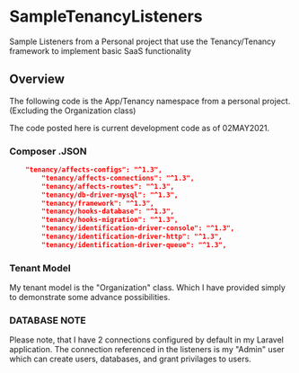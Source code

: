 # SampleTenancyListeners
Sample Listeners from a Personal project that use the Tenancy/Tenancy framework to implement basic SaaS functionality

## Overview
The following code is the App/Tenancy namespace from a personal project. (Excluding the Organization class)

The code posted here is current development code as of 02MAY2021.

### Composer .JSON

```json
	"tenancy/affects-configs": "^1.3",
        "tenancy/affects-connections": "^1.3",
        "tenancy/affects-routes": "^1.3",
        "tenancy/db-driver-mysql": "^1.3",
        "tenancy/framework": "^1.3",
        "tenancy/hooks-database": "^1.3",
        "tenancy/hooks-migration": "^1.3",
        "tenancy/identification-driver-console": "^1.3",
        "tenancy/identification-driver-http": "^1.3",
        "tenancy/identification-driver-queue": "^1.3",
```

### Tenant Model
My tenant model is the "Organization" class. Which I have provided simply to demonstrate some advance possibilities.

### DATABASE NOTE
Please note, that I have 2 connections configured by default in my Laravel application.
The connection referenced in the listeners is my "Admin" user which can create users, databases, and grant privilages to users.